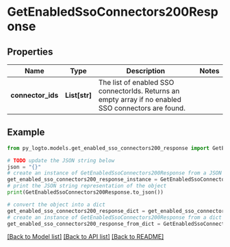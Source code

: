 # GetEnabledSsoConnectors200Response


## Properties

Name | Type | Description | Notes
------------ | ------------- | ------------- | -------------
**connector_ids** | **List[str]** | The list of enabled SSO connectorIds. Returns an empty array if no enabled SSO connectors are found. | 

## Example

```python
from py_logto.models.get_enabled_sso_connectors200_response import GetEnabledSsoConnectors200Response

# TODO update the JSON string below
json = "{}"
# create an instance of GetEnabledSsoConnectors200Response from a JSON string
get_enabled_sso_connectors200_response_instance = GetEnabledSsoConnectors200Response.from_json(json)
# print the JSON string representation of the object
print(GetEnabledSsoConnectors200Response.to_json())

# convert the object into a dict
get_enabled_sso_connectors200_response_dict = get_enabled_sso_connectors200_response_instance.to_dict()
# create an instance of GetEnabledSsoConnectors200Response from a dict
get_enabled_sso_connectors200_response_from_dict = GetEnabledSsoConnectors200Response.from_dict(get_enabled_sso_connectors200_response_dict)
```
[[Back to Model list]](../README.md#documentation-for-models) [[Back to API list]](../README.md#documentation-for-api-endpoints) [[Back to README]](../README.md)


